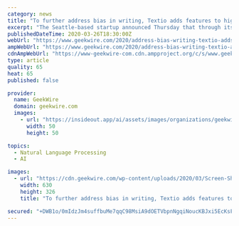 ```yaml
---
category: news
title: "To further address bias in writing, Textio adds features to highlight ageism and ableism"
excerpt: "The Seattle-based startup announced Thursday that through its AI-powered natural language processing technology, an “age graph” has the ability to help writers find language that is inclusive of all age groups. And phrases that resonate with certain groups or may be alienating to potential job applicants are highlighted. Textio data shows ..."
publishedDateTime: 2020-03-26T18:30:00Z
webUrl: "https://www.geekwire.com/2020/address-bias-writing-textio-adds-features-highlight-ageism-ableism/"
ampWebUrl: "https://www.geekwire.com/2020/address-bias-writing-textio-adds-features-highlight-ageism-ableism/amp/"
cdnAmpWebUrl: "https://www-geekwire-com.cdn.ampproject.org/c/s/www.geekwire.com/2020/address-bias-writing-textio-adds-features-highlight-ageism-ableism/amp/"
type: article
quality: 65
heat: 65
published: false

provider:
  name: GeekWire
  domain: geekwire.com
  images:
    - url: "https://insideout.app/ai/assets/images/organizations/geekwire.com-50x50.jpg"
      width: 50
      height: 50

topics:
  - Natural Language Processing
  - AI

images:
  - url: "https://cdn.geekwire.com/wp-content/uploads/2020/03/Screen-Shot-2020-03-26-at-10.12.57-AM-630x326.png"
    width: 630
    height: 326
    title: "To further address bias in writing, Textio adds features to highlight ageism and ableism"

secured: "+DWB1o/0mIdzJm4suffbuMe7qqC98MsiA9dOETVbpnNgqiNoucKBJxi5EcKsFaZG7OKQVry3pEU2eXEhWGzPChm8xxgoFdWPNdu1xW2fnER+UTGQ/DOvxLZ4r/prya7YBXg8uHIh/DssHGoGRBQs1D6CyQj6r94tVdWvJhgblJcJQ7lR71kIeQfQRPShqe3ysQsTNIqKYqo45jHxgu3F0NjZ8VFL7ChDnDUSZHFNm/N9m6xvuMEuX443NFFCXyodns0QIVXk6ehU0ZPui/0Tg49NmWcpd6jRihOPLusTemeFT2kFRrm3fy/D0puuXy3XTvs8QiXbVKBvsc95NJ3N/JXw+qYUfH8zecgAKQF4Lzh/7U8/8jWAOlZR0PrZCb+K3cZJG8uIKrziSaG7rPUV9DsdgCztMN2sgpXLF79isza6tRK71A/30UeW7KTduPVtxw97DUOcBRIAIce2BpEwK52BpkGdX+0lH9shTYPs+Cw=;PrebQwUXJ2hQrvjgNQ3S3Q=="
---
```


